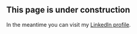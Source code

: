 ## This page is under construction

In the meantime you can visit my [LinkedIn profile](https://www.linkedin.com/in/zofiagrabowiecka/).
